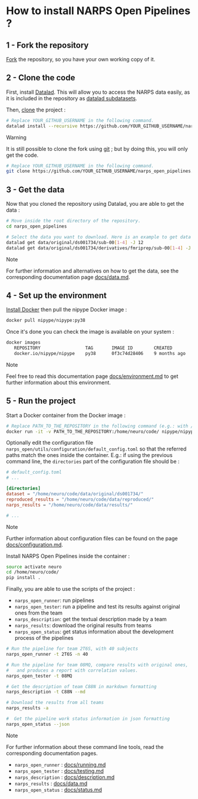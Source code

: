 # How to install NARPS Open Pipelines ? 

## 1 - Fork the repository

[Fork](https://docs.github.com/en/get-started/quickstart/fork-a-repo) the repository, so you have your own working copy of it.

## 2 - Clone the code

First, install [Datalad](https://handbook.datalad.org/en/latest/intro/installation.html#install-datalad). This will allow you to access the NARPS data easily, as it is included in the repository as [datalad subdatasets](http://handbook.datalad.org/en/latest/basics/101-106-nesting.html).

Then, [clone](https://docs.github.com/en/repositories/creating-and-managing-repositories/cloning-a-repository) the project :

```bash
# Replace YOUR_GITHUB_USERNAME in the following command.
datalad install --recursive https://github.com/YOUR_GITHUB_USERNAME/narps_open_pipelines.git
```

> [!WARNING]  
> It is still possible to clone the fork using [git](https://git-scm.com/) ; but by doing this, you will only get the code.
> ```bash
> # Replace YOUR_GITHUB_USERNAME in the following command.
> git clone https://github.com/YOUR_GITHUB_USERNAME/narps_open_pipelines.git
> ```

## 3 - Get the data

Now that you cloned the repository using Datalad, you are able to get the data :

```bash
# Move inside the root directory of the repository.
cd narps_open_pipelines

# Select the data you want to download. Here is an example to get data of the first 4 subjects.
datalad get data/original/ds001734/sub-00[1-4] -J 12
datalad get data/original/ds001734/derivatives/fmriprep/sub-00[1-4] -J 12
```

> [!NOTE]  
> For further information and alternatives on how to get the data, see the corresponding documentation page [docs/data.md](docs/data.md).

## 4 - Set up the environment

[Install Docker](https://docs.docker.com/engine/install/) then pull the nipype Docker image :

```bash
docker pull nipype/nipype:py38
```

Once it's done you can check the image is available on your system :

```bash
docker images
   REPOSITORY                 TAG       IMAGE ID        CREATED         SIZE
   docker.io/nipype/nipype    py38      0f3c74d28406    9 months ago    22.7 GB
```

> [!NOTE]  
> Feel free to read this documentation page [docs/environment.md](docs/environment.md) to get further information about this environment.

## 5 - Run the project

Start a Docker container from the Docker image :

```bash
# Replace PATH_TO_THE_REPOSITORY in the following command (e.g.: with /home/user/dev/narps_open_pipelines/)
docker run -it -v PATH_TO_THE_REPOSITORY:/home/neuro/code/ nipype/nipype:py38
```

Optionally edit the configuration file `narps_open/utils/configuration/default_config.toml` so that the referred paths match the ones inside the container. E.g.: if using the previous command line, the `directories` part of the configuration file should be :

```toml
# default_config.toml
# ...

[directories]
dataset = "/home/neuro/code/data/original/ds001734/"
reproduced_results = "/home/neuro/code/data/reproduced/"
narps_results = "/home/neuro/code/data/results/"

# ...
```

> [!NOTE]  
> Further information about configuration files can be found on the page [docs/configuration.md](docs/configuration.md).

Install NARPS Open Pipelines inside the container :

```bash
source activate neuro
cd /home/neuro/code/
pip install .
```

Finally, you are able to use the scripts of the project :

* `narps_open_runner`: run pipelines
* `narps_open_tester`: run a pipeline and test its results against original ones from the team
* `narps_description`: get the textual description made by a team
* `narps_results`: download the original results from teams
* `narps_open_status`: get status information about the development process of the pipelines

```bash
# Run the pipeline for team 2T6S, with 40 subjects
narps_open_runner -t 2T6S -n 40

# Run the pipeline for team 08MQ, compare results with original ones,
#   and produces a report with correlation values.
narps_open_tester -t 08MQ

# Get the description of team C88N in markdown formatting
narps_description -t C88N --md

# Download the results from all teams
narps_results -a

#  Get the pipeline work status information in json formatting
narps_open_status --json
```

> [!NOTE]  
> For further information about these command line tools, read the corresponding documentation pages.
> * `narps_open_runner` : [docs/running.md](docs/running.md)
> * `narps_open_tester` : [docs/testing.md](docs/testing.md#command-line-tool)
> * `narps_description` : [docs/description.md](docs/description.md)
> * `narps_results` : [docs/data.md](docs/data.md#results-from-narps-teams)
> * `narps_open_status` : [docs/status.md](docs/status.md)
